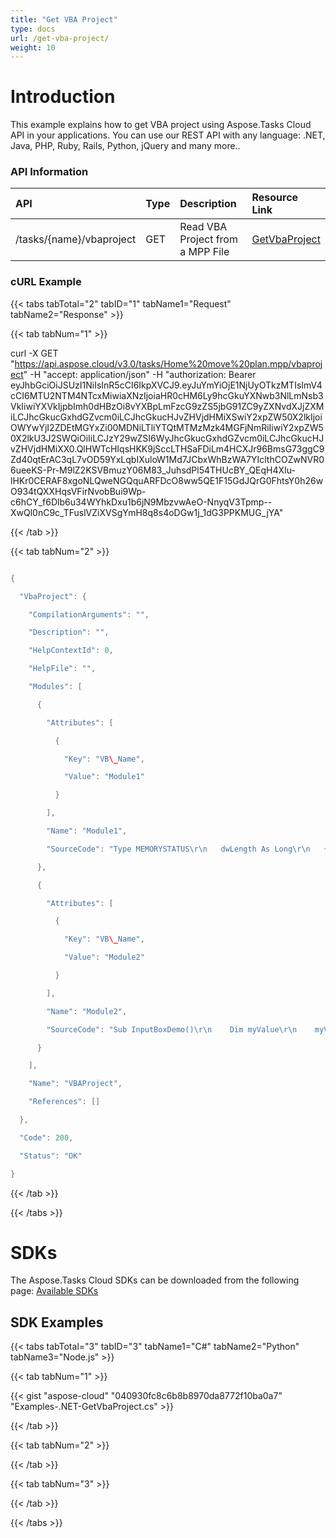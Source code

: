 ```yaml
---
title: "Get VBA Project"
type: docs
url: /get-vba-project/
weight: 10
---
```


# **Introduction**
This example explains how to get VBA project using Aspose.Tasks Cloud API in your applications. You can use our REST API with any language: .NET, Java, PHP, Ruby, Rails, Python, jQuery and many more.. 
### **API Information**

|**API**|**Type**|**Description**|**Resource Link**|
| :- | :- | :- | :- |
|/tasks/{name}/vbaproject|GET|Read VBA Project from a MPP File|[GetVbaProject](https://apireference.aspose.cloud/tasks/#/TasksVbaProject/GetVbaProject)|
### **cURL Example**
{{< tabs tabTotal="2" tabID="1" tabName1="Request" tabName2="Response" >}}

{{< tab tabNum="1" >}}

curl -X GET "https://api.aspose.cloud/v3.0/tasks/Home%20move%20plan.mpp/vbaproject" -H "accept: application/json" -H "authorization: Bearer eyJhbGciOiJSUzI1NiIsInR5cCI6IkpXVCJ9.eyJuYmYiOjE1NjUyOTkzMTIsImV4cCI6MTU2NTM4NTcxMiwiaXNzIjoiaHR0cHM6Ly9hcGkuYXNwb3NlLmNsb3VkIiwiYXVkIjpbImh0dHBzOi8vYXBpLmFzcG9zZS5jbG91ZC9yZXNvdXJjZXMiLCJhcGkucGxhdGZvcm0iLCJhcGkucHJvZHVjdHMiXSwiY2xpZW50X2lkIjoiOWYwYjI2ZDEtMGYxZi00MDNiLTliYTQtMTMzMzk4MGFjNmRiIiwiY2xpZW50X2lkU3J2SWQiOiIiLCJzY29wZSI6WyJhcGkucGxhdGZvcm0iLCJhcGkucHJvZHVjdHMiXX0.QlHWTcHIqsHKK9jSccLTHSaFDiLm4HCXJr96BmsG73ggC9Zd40qtErAC3qL7vOD59YxLqbIXuloW1Md7JCbxWhBzWA7YIclthCOZwNVR06ueeKS-Pr-M9lZ2KSVBmuzY06M83\_JuhsdPl54THUcBY\_QEqH4XIu-lHKr0CERAF8xgoNLQweNGQquARFDcO8ww5QE1F15GdJQrG0FhtsY0h26wO934tQXXHqsVFirNvobBui9Wp-c6hCY\_f6Dlb6u34WYhkDxu1b6jN9MbzvwAeO-NnyqV3Tpmp--XwQl0nC9c\_TFuslVZiXVSgYmH8q8s4oDGw1j\_1dG3PPKMUG\_jYA"

{{< /tab >}}

{{< tab tabNum="2" >}}

```java

{

  "VbaProject": {

    "CompilationArguments": "",

    "Description": "",

    "HelpContextId": 0,

    "HelpFile": "",

    "Modules": [

      {

        "Attributes": [

          {

            "Key": "VB\_Name",

            "Value": "Module1"

          }

        ],

        "Name": "Module1",

        "SourceCode": "Type MEMORYSTATUS\r\n   dwLength As Long\r\n   {...}"

      },

      {

        "Attributes": [

          {

            "Key": "VB\_Name",

            "Value": "Module2"

          }

        ],

        "Name": "Module2",

        "SourceCode": "Sub InputBoxDemo()\r\n    Dim myValue\r\n    myValue = InputBox(\"Please enter number of hours worked\", \"Hours Worked\")\r\n   \r\n    MsgBox myValue\r\nEnd Sub\r\n"

      }

    ],

    "Name": "VBAProject",

    "References": []

  },

  "Code": 200,

  "Status": "OK"

}

```

{{< /tab >}}

{{< /tabs >}}
# **SDKs**
The Aspose.Tasks Cloud SDKs can be downloaded from the following page: [Available SDKs](/available-sdks/)
## **SDK Examples**
{{< tabs tabTotal="3" tabID="3" tabName1="C#" tabName2="Python" tabName3="Node.js" >}}

{{< tab tabNum="1" >}}

{{< gist "aspose-cloud" "040930fc8c6b8b8970da8772f10ba0a7" "Examples-.NET-GetVbaProject.cs" >}}

{{< /tab >}}

{{< tab tabNum="2" >}}

{{< /tab >}}

{{< tab tabNum="3" >}}

{{< /tab >}}

{{< /tabs >}}

